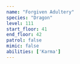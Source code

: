 ```yaml
---
name: "Forgiven Adultery"
species: "Dragon"
level: 111
start_floor: 41
end_floor: 42
patrol: false
mimic: false
abilities: ['Karma']
---
```

